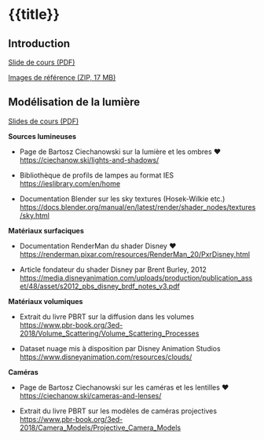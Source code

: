 # {{title}}

## Introduction

[Slide de cours (PDF)](resources/1_Introduction.pdf)

[Images de référence (ZIP, 17 MB)](resources/References.zip)

## Modélisation de la lumière

[Slides de cours (PDF)](resources/2_Modelisation_lumiere.pdf)

**Sources lumineuses**

- Page de Bartosz Ciechanowski sur la lumière et les ombres ❤️  
  <https://ciechanow.ski/lights-and-shadows/>

- Bibliothèque de profils de lampes au format IES  
  <https://ieslibrary.com/en/home>

- Documentation Blender sur les sky textures (Hosek-Wilkie etc.)  
  <https://docs.blender.org/manual/en/latest/render/shader_nodes/textures/sky.html>

**Matériaux surfaciques**

- Documentation RenderMan du shader Disney ❤️  
  <https://renderman.pixar.com/resources/RenderMan_20/PxrDisney.html>

- Article fondateur du shader Disney par Brent Burley, 2012  
  <https://media.disneyanimation.com/uploads/production/publication_asset/48/asset/s2012_pbs_disney_brdf_notes_v3.pdf>

**Matériaux volumiques**

- Extrait du livre PBRT sur la diffusion dans les volumes  
  <https://www.pbr-book.org/3ed-2018/Volume_Scattering/Volume_Scattering_Processes>

- Dataset nuage mis à disposition par Disney Animation Studios
  <https://www.disneyanimation.com/resources/clouds/>

**Caméras**

- Page de Bartosz Ciechanowski sur les caméras et les lentilles ❤️  
  <https://ciechanow.ski/cameras-and-lenses/>

- Extrait du livre PBRT sur les modèles de caméras projectives  
  <https://www.pbr-book.org/3ed-2018/Camera_Models/Projective_Camera_Models>
